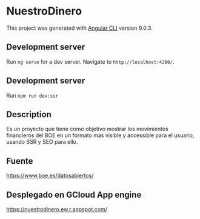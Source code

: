 # NuestroDinero

This project was generated with [Angular CLI](https://github.com/angular/angular-cli) version 9.0.3.

## Development server

Run `ng serve` for a dev server. Navigate to `http://localhost:4200/`.

## Development server
Run `npm run dev:ssr`

## Description

Es un proyecto que tiene como objetivo mostrar los movimientos financieros del BOE en un formato mas visible y accessible para el usuario, usando SSR y SEO para ello.

## Fuente

https://www.boe.es/datosabiertos/

## Desplegado en GCloud App engine

https://nuestrodinero.ew.r.appspot.com/
